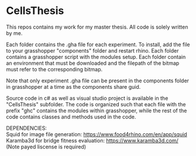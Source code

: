 # CellsThesis
This repos contains my work for my master thesis. All code is solely written by me.

Each folder contains the .gha file for each experiment. To install, add the file to your grasshopper "components" folder and restart rhino.
Each folder contains a grasshopper script with the modules setup.
Each folder contain an environment that must be downloaded and the filepath of the bitmap must refer to the corresponding bitmap.

Note that only experiment .gha file can be present in the components folder in grasshopper at a time as the components share guid.

Source code in c# as well as visual studio project is available in the "CellsThesis" subfolder.
The code is organized such that each file with the prefix "ghc" contains the modules within grasshopper, while the rest of the code contains classes and methods used in the code.

DEPENDENCIES:  
Squid for image file generation: https://www.food4rhino.com/en/app/squid  
Karamba3d for bridge fitness evaluation: https://www.karamba3d.com/ (Note payed liscense is required)
